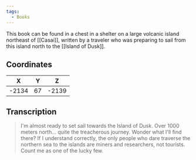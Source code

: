 ```yaml
---
tags:
  - Books
---
```


This book can be found in a chest in a shelter on a large volcanic island northeast of [[Casai]], written by a traveler who was preparing to sail from this island north to the [[Island of Dusk]].

## Coordinates
| **X** | **Y** | **Z** |
| :---: | :---: | :---: |
| -2134 |  67   | -2139 |

## Transcription
> I'm almost ready to set sail towards the Island of Dusk. Over 1000 meters north... quite the treacherous journey. Wonder what I'll find there? If I understand correctly, the only people who dare traverse the northern sea to the islands are miners and researchers, not tourists. Count me as one of the lucky few.
